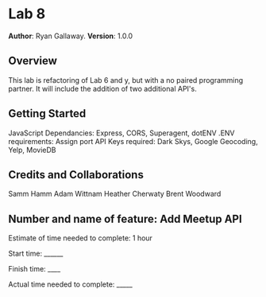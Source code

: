 # Lab 8

**Author**: Ryan Gallaway.
**Version**: 1.0.0

## Overview
This lab is refactoring of Lab 6 and y, but with a no paired programming partner. It will include the addition of two additional API's.

## Getting Started
JavaScript Dependancies: Express, CORS, Superagent, dotENV
.ENV requirements: Assign port
API Keys required: Dark Skys, Google Geocoding, Yelp, MovieDB

## Credits and Collaborations
Samm Hamm
Adam Wittnam
Heather Cherwaty
Brent Woodward

## Number and name of feature: Add Meetup API

Estimate of time needed to complete: 1 hour

Start time: ______

Finish time:  ____

Actual time needed to complete: _____